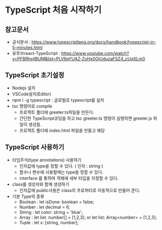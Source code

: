 # TypeScript 처음 시작하기
## 참고문서
* 공식문서 : https://www.typescriptlang.org/docs/handbook/typescript-in-5-minutes.html
* 유투브react-TypeScript : https://www.youtube.com/watch?v=PFBRhxjIBUM&list=PLV6pYUAZ-ZoHx0OjUduzaFSZ4_cUqXLm0

## TypeScript 초기설정
* Nodejs 설치
* VSCode설치(Editor)
* npm i -g typescript : 글로벌로 typescript를 설치
* tsc 명령어로 compile
  - 프로젝트 폴더에 greeter.ts파일을 만든다.
  - 간단한 TypeScript코딩을 하고 tsc greeter.ts 명령어 실행하면 greeter.js 파일이 생성됨.
  - 프로젝트 폴더에 index.html 파일을 만들고 해당

## TypeScript 사용하기
* 타입주석(type annotations) 사용하기
  - 인자값에 type을 정할 수 있다. ( 인자 : string )
  - 함수나 변수에 사용할때는 type을 정할 수 있다.
  - interface 를 통하여 객체에 세부 타입을 지정할 수 있다.
* class를 생성자와 함께 생성하기
  - 인자값에 public사용은 class의 프로퍼티로 자동적으로 만들어 준다.
* 기본 Type의 종류
  - Boolean : let isDone: boolean = false;
  - Number : let decimal = 6;
  - String : let color: string = 'blue';
  - Array : let list: number[] = [1,2,3]; or let list: Array&lt;number&gt; = [1,2,3];
  - Tuple : let x: [string, number];